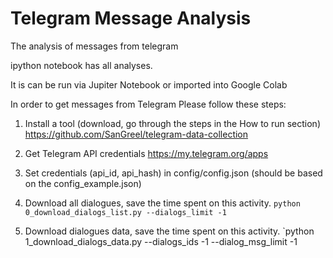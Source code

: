 # Telegram Message Analysis
The analysis of messages from telegram

ipython notebook has all analyses.

It is can be run via Jupiter Notebook or imported into Google Colab

In order to get messages from Telegram
Please follow these steps:

1. Install a tool (download, go through the steps in the How to run section)
https://github.com/SanGreel/telegram-data-collection

2. Get Telegram API credentials
https://my.telegram.org/apps

3. Set credentials (api_id, api_hash) in config/config.json (should be based on the
config_example.json)

4. Download all dialogues, save the time spent on this activity.
`python 0_download_dialogs_list.py --dialogs_limit -1`

5. Download dialogues data, save the time spent on this activity.
`python 1_download_dialogs_data.py --dialogs_ids -1 --dialog_msg_limit -1
